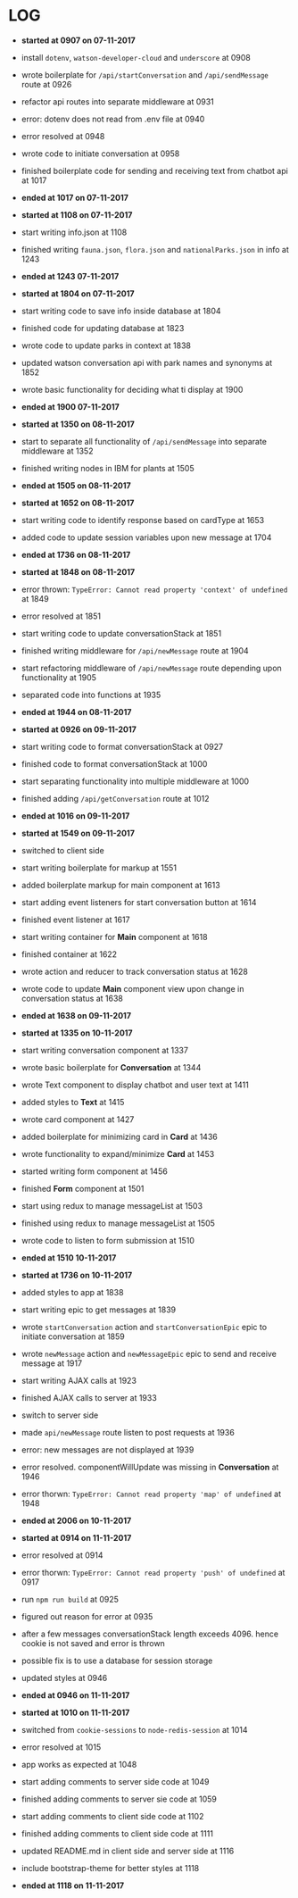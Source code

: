 # LOG

* **started at 0907 on 07-11-2017**
* install `dotenv`, `watson-developer-cloud` and `underscore` at 0908
* wrote boilerplate for `/api/startConversation` and `/api/sendMessage` route at 0926
* refactor api routes into separate middleware at 0931
* error: dotenv does not read from .env file at 0940
* error resolved at 0948
* wrote code to initiate conversation at 0958
* finished boilerplate code for sending and receiving text from chatbot api at 1017
* **ended at 1017 on 07-11-2017**

* **started at 1108 on 07-11-2017**
* start writing info.json at 1108
* finished writing `fauna.json`, `flora.json` and `nationalParks.json` in info at 1243
* **ended at 1243 07-11-2017**

* **started at 1804 on 07-11-2017**
* start writing code to save info inside database at 1804
* finished code for updating database at 1823
* wrote code to update parks in context at 1838
* updated watson conversation api with park names and synonyms at 1852
* wrote basic functionality for deciding what ti display at 1900
* **ended at 1900 07-11-2017**

* **started at 1350 on 08-11-2017**
* start to separate all functionality of `/api/sendMessage` into separate middleware at 1352
* finished writing nodes in IBM for plants at 1505
* **ended at 1505 on 08-11-2017**

* **started at 1652 on 08-11-2017**
* start writing code to identify response based on cardType at 1653
* added code to update session variables upon new message at 1704
* **ended at 1736 on 08-11-2017**

* **started at 1848 on 08-11-2017**
* error thrown: `TypeError: Cannot read property 'context' of undefined` at 1849
* error resolved at 1851
* start writing code to update conversationStack at 1851
* finished writing middleware for `/api/newMessage` route at 1904
* start refactoring middleware of `/api/newMessage` route depending upon functionality at 1905
* separated code into functions at 1935
* **ended at 1944 on 08-11-2017**

* **started at 0926 on 09-11-2017**
* start writing code to format conversationStack at 0927
* finished code to format conversationStack at 1000
* start separating functionality into multiple middleware at 1000
* finished adding `/api/getConversation` route at 1012
* **ended at 1016 on 09-11-2017**

* **started at 1549 on 09-11-2017**
* switched to client side
* start writing boilerplate for markup at 1551
* added boilerplate markup for main component at 1613
* start adding event listeners for start conversation button at 1614
* finished event listener at 1617
* start writing container for **Main** component at 1618
* finished container at 1622
* wrote action and reducer to track conversation status at 1628
* wrote code to update **Main** component view upon change in conversation status at 1638
* **ended at 1638 on 09-11-2017**

* **started at 1335 on 10-11-2017**
* start writing conversation component at 1337
* wrote basic boilerplate for **Conversation** at 1344
* wrote Text component to display chatbot and user text at 1411
* added styles to **Text** at 1415
* wrote card component at 1427
* added boilerplate for minimizing card in **Card** at 1436
* wrote functionality to expand/minimize **Card** at 1453
* started writing form component at 1456
* finished **Form** component at 1501
* start using redux to manage messageList at 1503
* finished using redux to manage messageList at 1505
* wrote code to listen to form submission at 1510
* **ended at 1510 10-11-2017**

* **started at 1736 on 10-11-2017**
* added styles to app at 1838
* start writing epic to get messages at 1839
* wrote `startConversation` action and `startConversationEpic` epic to initiate conversation at 1859
* wrote `newMessage` action and `newMessageEpic` epic to send and receive message at 1917
* start writing AJAX calls at 1923
* finished AJAX calls to server at 1933
* switch to server side
* made `api/newMessage` route listen to post requests at 1936
* error: new messages are not displayed at 1939
* error resolved. componentWillUpdate was missing in **Conversation** at 1946
* error thorwn: `TypeError: Cannot read property 'map' of undefined` at 1948
* **ended at 2006 on 10-11-2017**

* **started at 0914 on 11-11-2017**
* error resolved at 0914
* error thorwn: `TypeError: Cannot read property 'push' of undefined` at 0917
* run `npm run build` at 0925
* figured out reason for error at 0935
* after a few messages conversationStack length exceeds 4096. hence cookie is not saved and error is thrown
* possible fix is to use a database for session storage
* updated styles at 0946
* **ended at 0946 on 11-11-2017**

* **started at 1010 on 11-11-2017**
* switched from `cookie-sessions` to `node-redis-session` at 1014
* error resolved at 1015
* app works as expected at 1048
* start adding comments to server side code at 1049
* finished adding comments to server sie code at 1059
* start adding comments to client side code at 1102
* finished adding comments to client side code at 1111
* updated README.md in client side and server side at 1116
* include bootstrap-theme for better styles at 1118
* **ended at 1118 on 11-11-2017**
